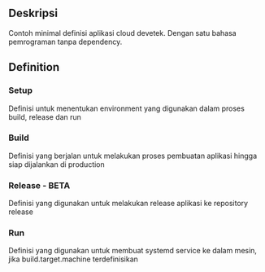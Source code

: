 ## Deskripsi

Contoh minimal definisi aplikasi cloud devetek. Dengan satu bahasa pemrograman tanpa dependency.

## Definition

### Setup

Definisi untuk menentukan environment yang digunakan dalam proses build, release dan run

### Build

Definisi yang berjalan untuk melakukan proses pembuatan aplikasi hingga siap dijalankan di production

### Release - BETA

Definisi yang digunakan untuk melakukan release aplikasi ke repository release

### Run

Definisi yang digunakan untuk membuat systemd service ke dalam mesin, jika build.target.machine terdefinisikan
